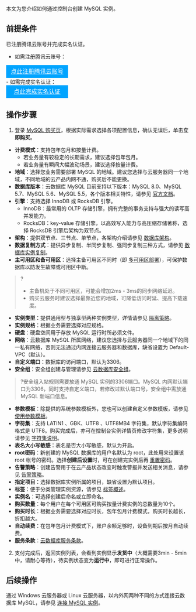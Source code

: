 
本文为您介绍如何通过控制台创建 MySQL 实例。

## 前提条件
已注册腾讯云账号并完成实名认证。
- 如需注册腾讯云账号：
<div style="background-color:#00A4FF; width: 170px; height: 35px; line-height:35px; text-align:center;"><a href="https://cloud.tencent.com/register?s_url=https%3A%2F%2Fcloud.tencent.com%2F" target="_blank"  style="color: white; font-size:16px;" hotrep="document.guide.3128.btn1">点此注册腾讯云账号</a></div>
- 如需完成实名认证：
<div style="background-color:#00A4FF; width: 170px; height: 35px; line-height:35px; text-align:center;"><a href="https://console.cloud.tencent.com/developer" target="_blank"  style="color: white; font-size:16px;"  hotrep="document.guide.3128.btn2">点此完成实名认证</a></div>

## 操作步骤
1. 登录 [MySQL 购买页](https://buy.cloud.tencent.com/cdb)，根据实际需求选择各项配置信息，确认无误后，单击**立即购买**。
 - **计费模式**：支持包年包月和按量计费。
    - 若业务量有较稳定的长期需求，建议选择包年包月。
    - 若业务量有瞬间大幅波动场景，建议选择按量计费。
 - **地域**：选择您业务需要部署 MySQL 的地域。建议您选择与云服务器同一个地域，不同地域的云产品内网不通，购买后不能更换。
 - **数据库版本**：云数据库 MySQL 目前支持以下版本：MySQL 8.0、MySQL 5.7、MySQL 5.6、MySQL 5.5，各个版本相关特性，请参见 [官方文档](https://dev.mysql.com/doc/refman/5.7/en/)。
 - **引擎**：支持选择 InnoDB 或 RocksDB 引擎。
    - InnoDB：最常用的 OLTP 存储引擎，拥有完整的事务支持与强大的读写高并发能力。
    - RocksDB：key-value 存储引擎，以高效写入能力与高压缩存储著称，选择 RocksDB 引擎后架构为双节点。
  - **架构**：提供双节点、三节点、单节点，各架构介绍请参见 [数据库架构](https://cloud.tencent.com/document/product/236/17136)。
  - **数据复制方式**：提供异步复制、半同步复制、强同步复制三种方式，请参见 [数据库实例复制](https://cloud.tencent.com/document/product/236/7913)。
 - **主可用区和备可用区**：选择主备可用区不同时（即 [多可用区部署](https://cloud.tencent.com/document/product/236/8459)），可保护数据库以防发生故障或可用区中断。
>?
>- 主备机处于不同可用区，可能会增加2ms - 3ms的同步网络延迟。
>- 购买云服务时建议选择最靠近您的地域，可降低访问时延、提高下载速度。
>
 - **实例类型**：提供通用型与独享型两种实例类型，详情请参见 [隔离策略](https://cloud.tencent.com/document/product/236/53253)。
 - **实例规格**：根据业务需要选择对应规格。
 - **硬盘**：硬盘空间用于存放 MySQL 运行时所必须文件。
 - **网络**：云数据库 MySQL 所属网络，建议您选择与云服务器同一个地域下的同一私有网络，否则无法通过内网连接云服务器和数据库，缺省设置为 Default-VPC（默认）。
 - **自定义端口**：数据库的访问端口，默认为3306。
 - **安全组**：安全组创建与管理请参见 [云数据库安全组](https://cloud.tencent.com/document/product/236/9537)。
>?安全组入站规则需要放通 MySQL 实例的3306端口。MySQL 内网默认端口为3306，同时支持自定义端口，若修改过默认端口号，安全组中需放通 MySQL 新端口信息。
 - **参数模板**：除提供的系统参数模板外，您也可以创建自定义参数模板，请参见 [使用参数模板](https://cloud.tencent.com/document/product/236/30304)。
  - **字符集**：支持 LATIN1 、GBK、UTF8 、UTF8MB4 字符集，默认字符集编码格式是 UTF8。购买完成后，亦可在控制台实例详情页修改字符集，更多说明请参见 [字符集说明](https://cloud.tencent.com/document/product/236/7259#.E5.AD.97.E7.AC.A6.E9.9B.86.E8.AF.B4.E6.98.8E)。
 - **表名大小写敏感**：表名是否大小写敏感，默认为开启。
 - **root密码**：新创建的 MySQL 数据库的用户名默认为 root，此处用来设置该 root 帐号的密码。选择**创建后设置**时，可在创建完实例后再 [重置密码](https://cloud.tencent.com/document/product/236/10305)。
 - **告警策略**：创建告警用于在云产品状态改变时触发警报并发送相关消息，请参见 [告警策略](https://cloud.tencent.com/document/product/236/8457)。
 - **指定项目**：选择数据库实例所属的项目，缺省设置为默认项目。
 - **标签**：便于分类管理实例资源，请参见 [标签概述](https://cloud.tencent.com/document/product/236/30971)。
 - **实例名**：可选择创建后命名或立即命名。
 - **购买数量**：每个用户在每个可用区可购买按量计费实例的总数量为10个。
 - **购买时长**：根据业务需要选择对应时长，包年包月计费模式，购买时长越长，折扣越大。
 - **自动续费**：在包年包月计费模式下，账户余额足够时，设备到期后按月自动续费。
 - **服务条款**：[云数据库服务条款](https://cloud.tencent.com/document/product/236/39102)。
2. 支付完成后，返回实例列表，会看到实例显示**发货中**（大概需要3min - 5min中，请耐心等待），待实例状态变为**运行中**，即可进行正常操作。

## 后续操作
通过 Windows 云服务器或 Linux 云服务器，以内外网两种不同的方式连接云数据库 MySQL，请参见 [连接 MySQL 实例](https://cloud.tencent.com/document/product/236/3130)。
